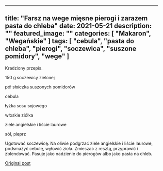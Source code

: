 
---
title: "Farsz na wege mięsne pierogi i zarazem pasta do chleba"
date: 2021-05-21
description: ""
featured_image: ""
categories: [ "Makaron", "Wegańskie" ]
tags: [ "cebula", "pasta do chleba", "pierogi", "soczewica", "suszone pomidory", "wege" ]
---

<!-- Number 44 -->



Kradziony przepis. 





150 g soczewicy zielonej





pół słoiczka suszonych pomidorów





cebula





łyżka sosu sojowego





włoskie ziółka





ziele angielskie i liście laurowe





sól, pieprz 

















Ugotować soczewicę. Na oliwie podgrzać ziele angielskie i liście laurowe, podsmażyć cebulę, wyłowić zioła. Zmieszać z resztą, przyprawić i zblendować. Pasuje  jako nadzienie do pierogów albo jako pasta na chleb.











[Original post](https://statystycznakuchnia.wordpress.com/2021/05/21/farsz-na-wege-miesne-pierogi-i-zarazem-pasta-do-chleba/)


